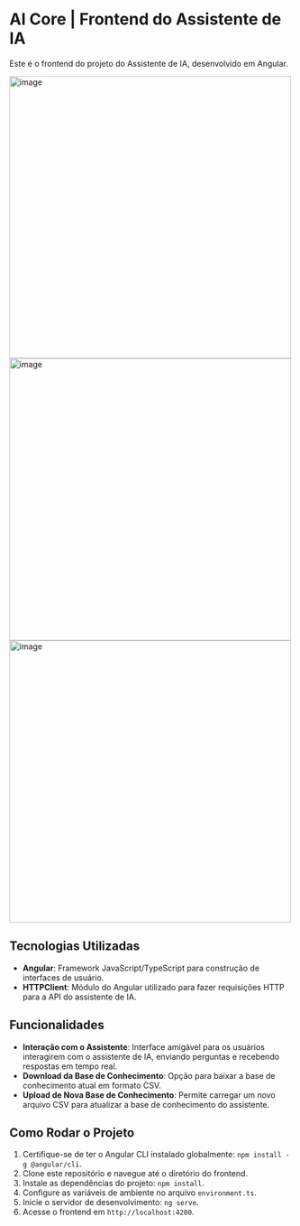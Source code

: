 # AI Core | Frontend do Assistente de IA

Este é o frontend do projeto do Assistente de IA, desenvolvido em Angular.

<img width="500" alt="image" src="https://github.com/gustavouhlein/angular-aicore/assets/122614202/75bd1fce-531d-430e-92e8-08382b726dd5">

<img width="500" alt="image" src="https://github.com/gustavouhlein/angular-aicore/assets/122614202/b1ec5074-2b2b-44c8-bc95-b5d8b1d33469">

<img width="500" alt="image" src="https://github.com/gustavouhlein/angular-aicore/assets/122614202/5a3a987c-0f98-4209-bd3f-e997c94fb75d">


## Tecnologias Utilizadas

- **Angular**: Framework JavaScript/TypeScript para construção de interfaces de usuário.
- **HTTPClient**: Módulo do Angular utilizado para fazer requisições HTTP para a API do assistente de IA.

## Funcionalidades

- **Interação com o Assistente**: Interface amigável para os usuários interagirem com o assistente de IA, enviando perguntas e recebendo respostas em tempo real.
- **Download da Base de Conhecimento**: Opção para baixar a base de conhecimento atual em formato CSV.
- **Upload de Nova Base de Conhecimento**: Permite carregar um novo arquivo CSV para atualizar a base de conhecimento do assistente.

## Como Rodar o Projeto

1. Certifique-se de ter o Angular CLI instalado globalmente: `npm install -g @angular/cli`.
2. Clone este repositório e navegue até o diretório do frontend.
3. Instale as dependências do projeto: `npm install`.
4. Configure as variáveis de ambiente no arquivo `environment.ts`.
5. Inicie o servidor de desenvolvimento: `ng serve`.
6. Acesse o frontend em `http://localhost:4200`.
